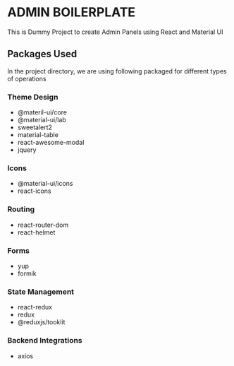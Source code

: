 # ADMIN BOILERPLATE

This is Dummy Project to create Admin Panels using React and Material UI

## Packages Used

In the project directory, we are using following packaged for different types of operations

### Theme Design

* @materil-ui/core
* @material-ui/lab
* sweetalert2
* material-table
* react-awesome-modal
* jquery

### Icons

* @material-ui/icons
* react-icons

### Routing

* react-router-dom
* react-helmet

### Forms

* yup
* formik

### State Management

* react-redux
* redux
* @reduxjs/tooklit

### Backend Integrations

* axios


